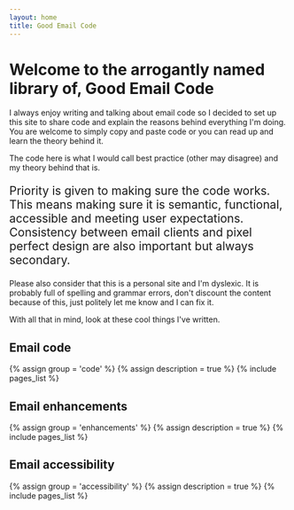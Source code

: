 ```yaml
---
layout: home
title: Good Email Code
---
```


# Welcome to the arrogantly named library of, Good Email Code
I always enjoy writing and talking about email code so I decided to set up this site to share code and explain the reasons behind everything I'm doing.  You are welcome to simply copy and paste code or you can read up and learn the theory behind it.

The code here is what I would call best practice (other may disagree) and my theory behind that is.
<p style="font-size:1.5em">Priority is given to making sure the code works. This means making sure it is semantic, functional, accessible and meeting user expectations.  Consistency between email clients and pixel perfect design are also important but always secondary.</p>

Please also consider that this is a personal site and I'm dyslexic. It is probably full of spelling and grammar errors, don't discount the content because of this, just politely let me know and I can fix it.

With all that in mind, look at these cool things I've written.

## Email code

  {% assign group = 'code' %}
  {% assign description = true %}
  {% include pages_list %}

## Email enhancements

  {% assign group = 'enhancements' %}
  {% assign description = true %}
  {% include pages_list %}

## Email accessibility

  {% assign group = 'accessibility' %}
  {% assign description = true %}
  {% include pages_list %}